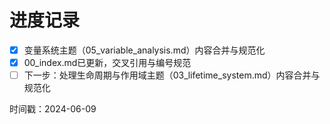 # 进度记录

- [x] 变量系统主题（05_variable_analysis.md）内容合并与规范化
- [x] 00_index.md已更新，交叉引用与编号规范
- [ ] 下一步：处理生命周期与作用域主题（03_lifetime_system.md）内容合并与规范化

时间戳：2024-06-09
